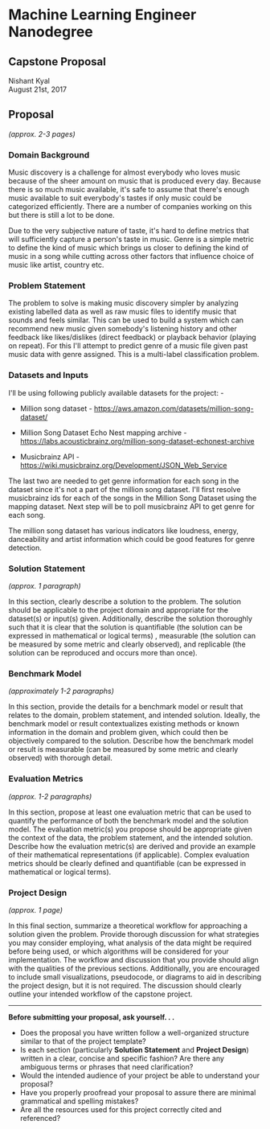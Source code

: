 # Machine Learning Engineer Nanodegree
## Capstone Proposal
Nishant Kyal  
August 21st, 2017

## Proposal
_(approx. 2-3 pages)_


### Domain Background

Music discovery is a challenge for almost everybody who loves music because of the sheer amount on music that is produced every day. Because there is so much music available, it's safe to assume that there's enough music available to suit everybody's tastes if only music could be categorized efficiently. There are a number of companies working on this but there is still a lot to be done.

Due to the very subjective nature of taste, it's hard to define metrics that will sufficiently capture a person's taste in music. Genre is a simple metric to define the kind of music which brings us closer to defining the kind of music in a song while cutting across other factors that influence choice of music like artist, country etc. 

### Problem Statement

The problem to solve is making music discovery simpler by analyzing existing labelled data as well as raw music files to identify music that sounds and feels similar. This can be used to build a system which can recommend new music given somebody's listening history and other feedback like likes/dislikes (direct feedback) or playback behavior (playing on repeat). For this I'll attempt to predict genre of a music file given past music data with genre assigned. This is a multi-label classification problem.

### Datasets and Inputs

I'll be using following publicly available datasets for the project: -

* Million song dataset - https://aws.amazon.com/datasets/million-song-dataset/

* Million Song Dataset Echo Nest mapping archive - https://labs.acousticbrainz.org/million-song-dataset-echonest-archive

* Musicbrainz API - https://wiki.musicbrainz.org/Development/JSON_Web_Service

The last two are needed to get genre information for each song in the dataset since it's not a part of the million song dataset. I'll first resolve musicbrainz ids for each of the songs in the Million Song Dataset using the mapping dataset. Next step will be to poll musicbrainz API to get genre for each song.

The million song dataset has various indicators like loudness, energy, danceability and artist information which could be good features for genre detection. 

### Solution Statement
_(approx. 1 paragraph)_

In this section, clearly describe a solution to the problem. The solution should be applicable to the project domain and appropriate for the dataset(s) or input(s) given. Additionally, describe the solution thoroughly such that it is clear that the solution is quantifiable (the solution can be expressed in mathematical or logical terms) , measurable (the solution can be measured by some metric and clearly observed), and replicable (the solution can be reproduced and occurs more than once).

### Benchmark Model
_(approximately 1-2 paragraphs)_

In this section, provide the details for a benchmark model or result that relates to the domain, problem statement, and intended solution. Ideally, the benchmark model or result contextualizes existing methods or known information in the domain and problem given, which could then be objectively compared to the solution. Describe how the benchmark model or result is measurable (can be measured by some metric and clearly observed) with thorough detail.

### Evaluation Metrics
_(approx. 1-2 paragraphs)_

In this section, propose at least one evaluation metric that can be used to quantify the performance of both the benchmark model and the solution model. The evaluation metric(s) you propose should be appropriate given the context of the data, the problem statement, and the intended solution. Describe how the evaluation metric(s) are derived and provide an example of their mathematical representations (if applicable). Complex evaluation metrics should be clearly defined and quantifiable (can be expressed in mathematical or logical terms).

### Project Design
_(approx. 1 page)_

In this final section, summarize a theoretical workflow for approaching a solution given the problem. Provide thorough discussion for what strategies you may consider employing, what analysis of the data might be required before being used, or which algorithms will be considered for your implementation. The workflow and discussion that you provide should align with the qualities of the previous sections. Additionally, you are encouraged to include small visualizations, pseudocode, or diagrams to aid in describing the project design, but it is not required. The discussion should clearly outline your intended workflow of the capstone project.

-----------

**Before submitting your proposal, ask yourself. . .**

- Does the proposal you have written follow a well-organized structure similar to that of the project template?
- Is each section (particularly **Solution Statement** and **Project Design**) written in a clear, concise and specific fashion? Are there any ambiguous terms or phrases that need clarification?
- Would the intended audience of your project be able to understand your proposal?
- Have you properly proofread your proposal to assure there are minimal grammatical and spelling mistakes?
- Are all the resources used for this project correctly cited and referenced?

